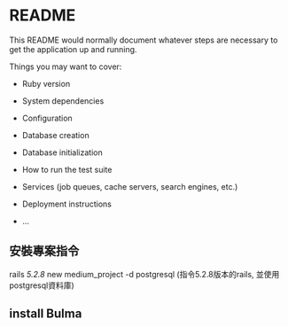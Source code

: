 # README

This README would normally document whatever steps are necessary to get the
application up and running.

Things you may want to cover:

* Ruby version

* System dependencies

* Configuration

* Database creation

* Database initialization

* How to run the test suite

* Services (job queues, cache servers, search engines, etc.)

* Deployment instructions

* ...

## 安裝專案指令
rails _5.2.8_ new medium_project -d postgresql (指令5.2.8版本的rails, 並使用 postgresql資料庫)

## install Bulma